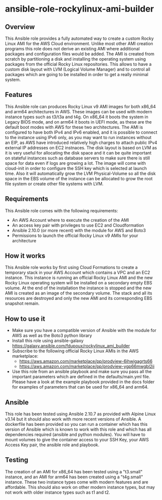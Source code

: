 # ansible-role-rockylinux-ami-builder

## Overview
This Ansible role provides a fully automated way to create a custom Rocky Linux
AMI for the AWS Cloud environment. Unlike most other AMI creation programs this
role does not derive an existing AMI where additional packages and configuration
files would be added. The AMI is created from scratch by partitioning a disk and
installing the operating system using packages from the official Rocky Linux
repositories. This allows to have a custom disk layout with LVM (Logical Volume
Manager) and to control all packages which are going to be installed in order to
get a really minimal system.

## Features
This Ansible role can produces Rocky Linux v9 AMI images for both x86_64
and arm64 architectures in AWS. These images can be used with modern instance
types such as t3/t3a and t4g. On x86_64 it boots the system in Legacy BIOS mode,
and on arm64 it boots in UEFI mode, as these are the default boot modes with
AWS for these two architectures. The AMI is configured to have both IPv4 and
IPv6 enabled, and it is possible to connect to the instance using IPv6 only,
as you may want to run instances without an EIP, as AWS have introduced relatively
high charges to attach public IPv4 external IP addresses on EC2 instnaces.
The disk layout is based on LVM as it is very useful for allocating the disk
space and it can be quite important on stateful instances such as database
servers to make sure there is still space for data even if logs are growing a
lot. The image will come with cloud-init in order to configure the SSH key which
is selected at launch time. Also it will automatically grow the LVM
Physical-Volume so all the disk space in the EBS volume of the instance can be
allocated to grow the root file system or create other file systems with LVM.

## Requirements
This Ansible role comes with the following requirements:
   * An AWS Account where to execute the creation of the AMI
   * An access key pair with privileges to use EC2 and Cloudformation
   * Ansible 2.10.0 (or more recent) with the module for AWS and Boto3
   * Permissions to launch the official Rocky Linux v9 AMIs for your architecture

## How it works
This Ansible role works by first using Cloud Formations to create a temporary
stack in your AWS Account which contains a VPC and an EC2 instance. This
instance is running an official Rocky Linux AMI and the new Rocky Linux
operating system will be installed on a secondary empty EBS volume. At the end
of the installation the instance is stopped and the new AMI is created as an
image of the secondary volume. The stack and all its resources are destroyed
and only the new AMI and its corresponding EBS snapshot remain.

## How to use it
   * Make sure you have a compatible version of Ansible with the module for AWS
     as well as the Boto3 python library
   * Install this role using ansible-galaxy
     https://galaxy.ansible.com/fdupoux/rockylinux_ami_builder
   * Subscribe to the following official Rocky Linux AMIs in the AWS marketplace:
     - https://aws.amazon.com/marketplace/pp/prodview-6ihwigagrts66
     - https://aws.amazon.com/marketplace/pp/prodview-ygp66mwgbl2ii
   * Use this role from an ansible playbook and make sure you pass all the
     important parameters which are defined in the defaults/main.yml file.
     Please have a look at the example playbook provided in the docs folder
     for examples of parameters that can be used for x86_64 and arm64.

## Ansible
This role has been tested using Ansible 2.10.7 as provided with Alpine Linux
v3.14 but it should also work with more recent versions of Ansible. A dockerfile
has been provided so you can run a container which has this version of Ansible
which is known to work with this role and which has all dependencies required
(ansible and python modules). You will have to mount volumes to give the container
access to your SSH Key, your AWS Access Key pair, the ansible role and playbook.

## Testing
The creation of an AMI for x86_64 has been tested using a "t3.small" instance,
and an AMI for arm64 has been created using a "t4g.small" instance. These two
instance types come with modern features and are affordable. This should also
work on other modern instance types, but may not work with older instance
types such as t1 and t2.

